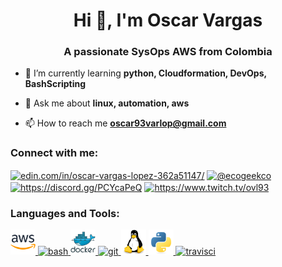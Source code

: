 
<!---
oscar93varlop/oscar93varlop is a ✨ special ✨ repository because its `README.md` (this file) appears on your GitHub profile.
You can click the Preview link to take a look at your changes.
--->
<h1 align="center">Hi 👋, I'm Oscar Vargas</h1>
<h3 align="center">A passionate SysOps AWS from Colombia</h3>

- 🌱 I’m currently learning **python, Cloudformation, DevOps, BashScripting**

- 💬 Ask me about **linux, automation, aws**

- 📫 How to reach me **oscar93varlop@gmail.com**

<h3 align="left">Connect with me:</h3>
<p align="left">
<a href="https://linkedin.com/in/edin.com/in/oscar-vargas-lopez-362a51147/" target="blank"><img align="center" src="https://cdn.jsdelivr.net/npm/simple-icons@3.0.1/icons/linkedin.svg" alt="edin.com/in/oscar-vargas-lopez-362a51147/" height="30" width="40" /></a>
<a href="https://instagram.com/@ecogeekco" target="blank"><img align="center" src="https://cdn.jsdelivr.net/npm/simple-icons@3.0.1/icons/instagram.svg" alt="@ecogeekco" height="30" width="40" /></a>
<a href="https://discord.gg/PCYcaPeQ" target="blank"><img align="center" src="https://cdn.jsdelivr.net/npm/simple-icons@3.0.1/icons/discord.svg" alt="https://discord.gg/PCYcaPeQ" height="30" width="40" /></a>
<a href="https://www.twitch.tv/ovl93" target="blank"><img align="center" src="https://cdn.jsdelivr.net/npm/simple-icons@3.0.1/icons/twitch.svg" alt="https://www.twitch.tv/ovl93" height="30" width="40" /></a>
</p>

<h3 align="left">Languages and Tools:</h3>
<p align="left"> <a href="https://aws.amazon.com" target="_blank"> <img src="https://raw.githubusercontent.com/devicons/devicon/master/icons/amazonwebservices/amazonwebservices-original-wordmark.svg" alt="aws" width="40" height="40"/> </a> <a href="https://www.gnu.org/software/bash/" target="_blank"> <img src="https://www.vectorlogo.zone/logos/gnu_bash/gnu_bash-icon.svg" alt="bash" width="40" height="40"/> </a> <a href="https://www.docker.com/" target="_blank"> <img src="https://raw.githubusercontent.com/devicons/devicon/master/icons/docker/docker-original-wordmark.svg" alt="docker" width="40" height="40"/> </a> <a href="https://git-scm.com/" target="_blank"> <img src="https://www.vectorlogo.zone/logos/git-scm/git-scm-icon.svg" alt="git" width="40" height="40"/> </a> <a href="https://www.linux.org/" target="_blank"> <img src="https://raw.githubusercontent.com/devicons/devicon/master/icons/linux/linux-original.svg" alt="linux" width="40" height="40"/> </a> <a href="https://www.python.org" target="_blank"> <img src="https://raw.githubusercontent.com/devicons/devicon/master/icons/python/python-original.svg" alt="python" width="40" height="40"/> </a> <a href="https://travis-ci.org" target="_blank"> <img src="https://www.vectorlogo.zone/logos/travis-ci/travis-ci-icon.svg" alt="travisci" width="40" height="40"/> </a> </p>
